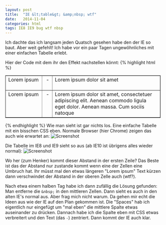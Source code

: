```yaml
---
layout: post
title:  "IE &lt;table&gt; &amp;nbsp; wtf"
date:   2014-11-04
categories: html
tags: IE8 IE9 bug wtf nbsp
---
```

Ich dachte das ich langsam jeden Quatsch gesehen habe den der IE so baut. Aber weit gefehlt! Ich habe vor ein paar Tagen ungewöhnliches mit einer einfachen Tabelle erlebt.

Hier der Code mit dem ihr den Effekt nachstellen könnt:
{% highlight html %}
<!DOCTYPE html>
<html>
<head>
    <style>
        td { vertical-align: top; }
        td.first { width: 100px; }
    </style>
</head>
<body>
    <div style="width: 500px">
        <table border="1">
            <tr>
                <td class="first">Lorem ipsum</td>
                <td>&nbsp;-&nbsp;</td>
                <td>Lorem ipsum dolor sit amet</td>
            </tr>
            <tr>
                <td class="first">Lorem ipsum</td>
                <td>&nbsp;-&nbsp;</td>
                <td>Lorem ipsum dolor sit amet, consectetuer adipiscing elit. Aenean commodo ligula eget dolor. Aenean massa. Cum sociis natoque</td>
            </tr>
        </table>
    </div>
</body>
</html>
{% endhighlight %}
Wie man sieht ist gar nichts los. Eine einfache Tabelle mit ein bisschen CSS eben.
Normale Browser (hier Chrome) zeigen das auch wie erwartet an:
<img class="img-responsive" src="//static-ddittmar.appspot.com/images/blog/Screenshot-Chrome-Table.png" alt="Screenshot">

Die Tabelle im IE8 und IE9 sieht so aus (ab IE10 ist übrigens alles wieder normal):
<img class="img-responsive" src="//static-ddittmar.appspot.com/images/blog/Screenshot-IE-Table.png" alt="Screenshot">

Wo her (zum Henker) kommt dieser Abstand in der ersten Zeile? Das Beste ist das der Abstand nur zustande kommt wenn eine der Zellen eine Umbruch hat. Ihr müsst mal den etwas längeren "Lorem ipsum" Text kürzen dann verschwindet der Abstand in der oberen Zelle auch (wtf?).

Nach etwa einem halben Tag habe ich dann zufällig die Lösung gefunden: Man entferne die `&nbsp;` in den mittleren Zellen. Dann sieht es auch in den alten IE's normal aus. Aber frag mich nicht warum. Da gehen mir echt die Ideen aus wie der IE auf den Plan gekommen ist. Die "Spaces" hab ich eigentlich nur eingefügt um "mal eben" die mittlere Spalte etwas auseinander zu drücken. Dannach habe ich die Spalte eben mit CSS etwas verbreitert und den Text (das `-`) zentriert. Dann kommt der IE auch klar.